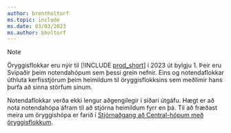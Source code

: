 ```yaml
---
author: brentholtorf
ms.topic: include
ms.date: 03/03/2023
ms.author: bholtorf
---
```


> [!NOTE]
> Öryggisflokkar eru nýir til  [!INCLUDE [prod_short](prod_short.md)]  í 2023 út bylgju 1. Þeir eru Svipaðir þeim notendahópum sem þessi grein nefnir. Eins og notendaflokkar úthluta kerfisstjórum þeim heimildum til öryggisflokksins sem meðlimir hans þurfa að sinna störfum sínum.
>
> Notendaflokkar verða ekki lengur aðgengilegir í síðari útgáfu. Hægt er að nota notendahópa áfram til að stjórna heimildum fyrr en þá. Til að fræðast meira um öryggishópa er farið í  [Stjórnaðgang að Central-hópum með öryggisflokkum](../ui-security-groups.md).